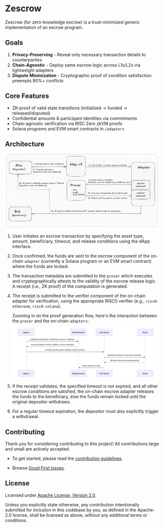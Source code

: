 # Zescrow

Zescrow (for zero-knowledge escrow) is a trust-minimized generic implementation of an escrow program.

## Goals

1. **Privacy-Preserving** - Reveal only necessary transaction details to counterparties  
2. **Chain-Agnostic** - Deploy same escrow logic across L1s/L2s via lightweight adapters  
3. **Dispute Minimization** - Cryptographic proof of condition satisfaction preempts 90%+ conflicts  

## Core Features  

- ZK-proof of valid state transitions (initialized → funded → released/disputed)  
- Confidential amounts & participant identities via commitments  
- Chain-agnostic verification via RISC Zero zkVM proofs  
- Solana programs and EVM smart contracts in `/adapters`

## Architecture

![Zescrow architecture diagram](./assets/zescrow-arch.png)

1. User initiates an escrow transaction by specifying the asset type, amount, beneficiary, timeout, and release conditions using the dApp interface.
2. Once confirmed, the funds are sent to the escrow component of the on-chain `adapter` (currently a Solana program or an EVM smart contract) where the funds are locked.
3. The transaction metadata are submitted to the `prover` which executes and cryptographically attests to the validity of the escrow release logic. A receipt (i.e., ZK proof) of the computation is generated.
4. The receipt is submitted to the verifier component of the on-chain adapter for verification, using the appropriate RISC0 verifier (e.g., `risc0-ethereum`, `risc0-solana`).

    Zooming in on the proof generation flow, here's the interaction between the `prover` and the on-chain `adapters`:

    ![Proof generation flow diagram](./assets/proof-gen-flow.png)

5. If the receipt validates, the specified timeout is not expired, and all other escrow conditions are satisfied, the on-chain escrow adapter releases the funds to the beneficiary, else the funds remain locked until the original depositor withdraws.
6. For a regular timeout expiration, the depositor must also explicitly trigger a withdrawal.

## Contributing

Thank you for considering contributing to this project! All contributions large and small are actively accepted.

- To get started, please read the [contribution guidelines](https://github.com/maatlabs/zescrow/blob/main/CONTRIBUTING.md).

- Browse [Good First Issues](https://github.com/maatlabs/zescrow/labels/good%20first%20issue).

## License

Licensed under [Apache License, Version 2.0](https://github.com/maatlabs/zescrow/blob/main/LICENSE).

Unless you explicitly state otherwise, any contribution intentionally submitted for inclusion in this codebase by you, as defined in the Apache-2.0 license, shall be licensed as above, without any additional terms or conditions.
